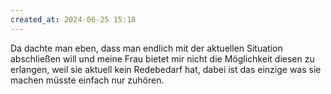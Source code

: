 ```yaml
---
created_at: 2024-06-25 15:18
---
```


Da dachte man eben, dass man endlich mit der aktuellen Situation abschließen will und meine Frau bietet mir nicht die Möglichkeit diesen zu erlangen, weil sie aktuell kein Redebedarf hat, dabei ist das einzige was sie machen müsste einfach nur zuhören.
